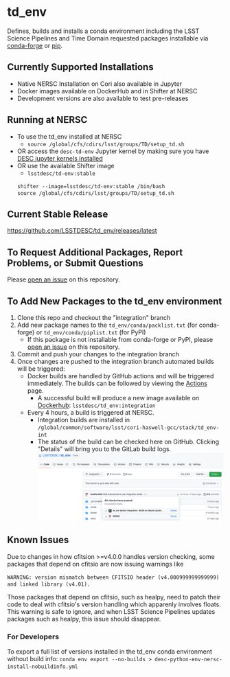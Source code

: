 # td_env
Defines, builds and installs a conda environment including the LSST Science Pipelines and Time Domain requested packages installable via [conda-forge](https://github.com/LSSTDESC/td_env/blob/main/conda/packlist.txt) or [pip](https://github.com/LSSTDESC/td_env/blob/main/conda/piplist.txt). 

## Currently Supported Installations

* Native NERSC Installation on Cori also available in Jupyter
* Docker images available on DockerHub and in Shifter at NERSC
* Development versions are also available to test pre-releases

## Running at NERSC
* To use the td_env installed at NERSC
    * `source /global/cfs/cdirs/lsst/groups/TD/setup_td.sh`
* OR access the `desc-td-env` Jupyter kernel by making sure you have [DESC jupyter kernels installed](https://confluence.slac.stanford.edu/display/LSSTDESC/Using+Jupyter+at+NERSC#UsingJupyteratNERSC-setup)
* OR use the available Shifter image
    * `lsstdesc/td-env:stable`
    ```
    shifter --image=lsstdesc/td-env:stable /bin/bash 
    source /global/cfs/cdirs/lsst/groups/TD/setup_td.sh
    ```
    
## Current Stable Release
https://github.com/LSSTDESC/td_env/releases/latest

## To Request Additional Packages, Report Problems, or Submit Questions
Please [open an issue](https://github.com/LSSTDESC/td_env/issues) on this repository.

## To Add New Packages to the td_env environment 

1. Clone this repo and checkout the "integration" branch
2. Add new package names to the `td_env/conda/packlist.txt` (for conda-forge) or `td_env/conda/piplist.txt` (for PyPI)
    * If this package is not installable from conda-forge or PyPI, please [open an issue](https://github.com/LSSTDESC/td_env/issues) on this repository.
3. Commit and push your changes to the integration branch
4. Once changes are pushed to the integration branch automated builds will be triggered:
    * Docker builds are handled by GitHub actions and will be triggered immediately. The builds can be followed by viewing the [Actions](https://github.com/LSSTDESC/td_env/actions) page.
        * A successful build will produce a new image available on [Dockerhub](https://hub.docker.com/r/lsstdesc/td-env/tags): `lsstdesc/td_env:integration`
    * Every 4 hours, a build is triggered at NERSC. 
        * Integration builds are installed in `/global/common/software/lsst/cori-haswell-gcc/stack/td_env-int`
        * The status of the build can be checked here on GitHub. Clicking "Details" will bring you to the GitLab build logs.
        ![](https://github.com/LSSTDESC/td_env/blob/main/doc/images/checkNERSCstatus.png)

## Known Issues
Due to changes in how cfitsion >=v4.0.0 handles version checking, some packages that depend on cfitsio are now issuing warnings like
```
WARNING: version mismatch between CFITSIO header (v4.000999999999999) and linked library (v4.01).
```
Those packages that depend on cfitsio, such as healpy, need to patch their code to deal with cfitsio's version handling which apparenly involves floats.
This warning is safe to ignore, and when LSST Science Pipelines updates packages such as healpy, this issue should disappear.

### For Developers
To export a full list of versions installed in the td_env conda environment without build info: 
`conda env export --no-builds > desc-python-env-nersc-install-nobuildinfo.yml`

